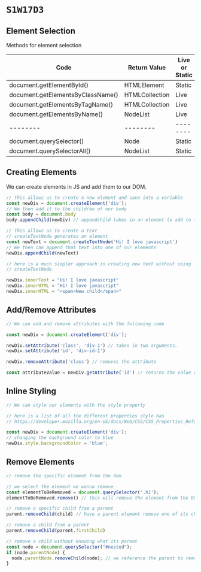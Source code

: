 # `S1W17D3`

## Element Selection

Methods for element selection

| Code  | Return Value | Live or Static |
| -------- | --------| ------- |
| document.getElementById() | HTMLElement  | Static |
| document.getElementsByClassName() | HTMLCollection  | Live |
| document.getElementsByTagName() | HTMLCollection  | Live |
| document.getElementsByName() | NodeList | Live |
| -------- | -------- | -------- |
| document.querySelector() | Node  | Static |
| document.querySelectorAll() | NodeList  | Static |

## Creating Elements

We can create elements in JS and add them to our DOM.

```js
// This allows us to create a new element and save into a variable
const newDiv = document.createElement('div');
// We then add it to the children of our body
const body = document.body
body.appendChild(newDiv) // appendchild takes in an element to add to the bottom most child of the parent

// This allows us to create a text
// createTextNode generates an element
const newText = document.createTextNode('Hi! I love javascript')
// We then can append that text into one of our elements
newDiv.appendChild(newText)

// here is a much simpler approach in creating new text without using
// createTextNode

newDiv.innerText = "Hi! I love javascript"
newDiv.innerHTML = "Hi! I love javascript"
newDiv.innerHTML = "<span>New child</span>"
```

## Add/Remove Attributes

```js
// We can add and remove attributes with the following code

const newDiv = document.createElement('div');

newDiv.setAttribute('class', 'div-1') // takes in two arguments.
newDiv.setAttribute('id', 'div-id-1')

newDiv.removeAttribute('class') // removes the attribute

const attributeValue = newDiv.getAttribute('id') // returns the value of the attribute
```

## Inline Styling

```js
// We can style our elements with the style property

// here is a list of all the different properties style has
// https://developer.mozilla.org/en-US/docs/Web/CSS/CSS_Properties_Reference

const newDiv = document.createElement('div');
// changing the background color to blue
newDiv.style.backgroundColor = 'blue';
```

## Remove Elements

```js
// remove the specific element from the dom

// we select the element we wanna remove
const elementToBeRemoved = document.querySelector('.h1');
elementToBeRemoved.remove() // this will remove the element from the DOM

// remove a specific child from a parent
parent.removeChild(child) // have a parent element remove one of its child elements

// remove a child from a parent
parent.removeChild(parent.firstChild)

// remove a child without knowing what its parent
const node = document.querySelector("#nested");
if (node.parentNode) {
  node.parentNode.removeChild(node); // we reference the parent to remove its child
}
```
